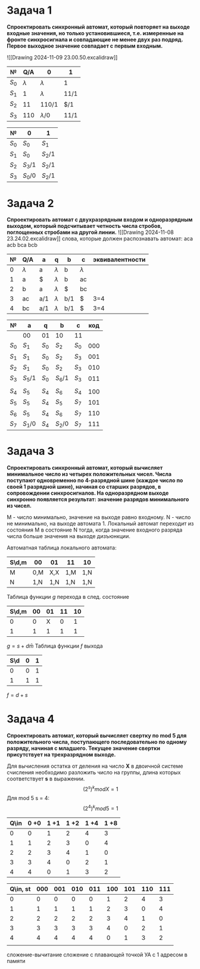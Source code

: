 # Задача 1

**Спроектировать синхронный автомат, который повторяет на выходе входные значения, но только установившиеся, т.е. измеренные на фронте синхросигнала и совпадающие не менее двух раз подряд. Первое выходное значение совпадает с первым входным.**

![[Drawing 2024-11-09 23.00.50.excalidraw]]

| №       | Q/A       | 0           | 1    |
| ------- | --------- | ----------- | ---- |
| $S_{0}$ | $\lambda$ | $\lambda$   | 1    |
| $S_{1}$ | 1         | $\lambda$   | 11/1 |
| $S_{2}$ | 11        | 110/1       | $/1  |
| $S_{3}$ | 110       | $\lambda$/0 | 11/1 |

| №       | 0         | 1         |
| ------- | --------- | --------- |
| $S_{0}$ | $S_{0}$   | $S_{1}$   |
| $S_{1}$ | $S_{0}$   | $S_{2}$/1 |
| $S_{2}$ | $S_{3}$/1 | $S_{2}$/1 |
| $S_{3}$ | $S_{0}$/0 | $S_{2}$/1 |

# Задача 2

**Спроектировать автомат с двухразрядным входом и одноразрядным выходом, который подсчитывает четность числа стробов, поглощенных стробами на другой линии.**
![[Drawing 2024-11-08 23.24.02.excalidraw]]
слова, которые должен распознавать автомат:
aca
acb
bca
bcb

| №   | Q/A       | a   | q         | b   | c         | эквивалентности |
| --- | --------- | --- | --------- | --- | --------- | --------------- |
| 0   | $\lambda$ | a   | $\lambda$ | b   | $\lambda$ |                 |
| 1   | a         | $   | $\lambda$ | b   | ac        |                 |
| 2   | b         | a   | $\lambda$ | $   | bc        |                 |
| 3   | ac        | a/1 | $\lambda$ | b/1 | $         | 3=4             |
| 4   | bc        | a/1 | $\lambda$ | b/1 | $         | 3=4             |

| №       | a         | q       | b         | c       | код |
| ------- | --------- | ------- | --------- | ------- | --- |
|         | 00        | 01      | 10        | 11      |     |
| $S_{0}$ | $S_{1}$   | $S_{0}$ | $S_{2}$   | $S_{0}$ | 000 |
| $S_{1}$ | $S_{1}$   | $S_{0}$ | $S_{2}$   | $S_{3}$ | 001 |
| $S_{2}$ | $S_{1}$   | $S_{0}$ | $S_{2}$   | $S_{3}$ | 010 |
| $S_{3}$ | $S_{5}$/1 | $S_{0}$ | $S_{6}$/1 | $S_{3}$ | 011 |
|         |           |         |           |         |     |
| $S_{4}$ | $S_{5}$   | $S_{4}$ | $S_{6}$   | $S_{4}$ | 100 |
| $S_{5}$ | $S_{5}$   | $S_{4}$ | $S_{5}$   | $S_{7}$ | 101 |
| $S_{6}$ | $S_{5}$   | $S_{4}$ | $S_{6}$   | $S_{7}$ | 110 |
| $S_{7}$ | $S_{1}$/0 | $S_{4}$ | $S_{2}$/0 | $S_{7}$ | 111 |



# Задача 3

**Спроектировать синхронный автомат, который вычисляет минимальное число из четырех положительных чисел. Числа поступают одновременно по 4-разрядной шине (каждое число по своей 1 разрядной шине), начиная со старших разрядов, в сопровождении синхросигналов. На одноразрядном выходе синхронно появляется результат: значение разрядов минимального из чисел.**

M - число минимально, значение на выходе равно входному.
N - число не минимально, на выходе автомата 1.
Локальный автомат переходит из состояния M в состояние N тогда, когда значение входного разряда числа больше значения на выходе дизъюнкции.

Автоматная таблица локального автомата:

| S\d,m | 00  | 01  | 11  | 10  |
| ----- | --- | --- | --- | --- |
| M     | 0,M | X,X | 1,M | 1,N |
| N     | 1,N | 1,N | 1,N | 1,N |
Таблица функции $g$ перехода в след. состояние

| S\d,m | 00  | 01  | 11  | 10  |
| ----- | --- | --- | --- | --- |
| 0     | 0   | X   | 0   | 1   |
| 1     | 1   | 1   | 1   | 1   |
$g = s + d\bar{m}$
Таблица функции $f$ выхода

| S\d | 0   | 1   |
| --- | --- | --- |
| 0   | 0   | 1   |
| 1   | 1   | 1   |
$f = d + s$
# Задача 4

**Спроектировать автомат, который вычисляет свертку по mod 5 для положительного числа, поступающего последовательно по одному разряду, начиная с младшего. Текущее значение свертки присутствует на трехразрядном выходе.**

Для вычисления остатка от деления на число **X** в двоичной системе счисления необходимо разложить число на группы, длина которых соответствует **s** в выражении.
$$
(2^{s})^{k}mod X = 1
$$
Для mod 5 s = 4:
$$
(2^{4})^{k}mod 5 = 1
$$

| Q\in | 0 +0 | 1 +1 | 1 +2 | 1 +4 | 1 +8 |
| ---- | ---- | ---- | ---- | ---- | ---- |
| 0    | 0    | 1    | 2    | 4    | 3    |
| 1    | 1    | 2    | 3    | 0    | 4    |
| 2    | 2    | 3    | 4    | 1    | 0    |
| 3    | 3    | 4    | 0    | 2    | 1    |
| 4    | 4    | 0    | 1    | 3    | 2    |


| Q\in, st | 000 | 001 | 010 | 011 | 100 | 101 | 110 | 111 |
| -------- | --- | --- | --- | --- | --- | --- | --- | --- |
| 0        | 0   | 0   | 0   | 0   | 1   | 2   | 4   | 3   |
| 1        | 1   | 1   | 1   | 1   | 2   | 3   | 0   | 4   |
| 2        | 2   | 2   | 2   | 2   | 3   | 4   | 1   | 0   |
| 3        | 3   | 3   | 3   | 3   | 4   | 0   | 2   | 1   |
| 4        | 4   | 4   | 4   | 4   | 0   | 1   | 3   | 2   |
|          |     |     |     |     |     |     |     |     |
сложение-вычитание
сложение с плавающей точкой
УА с 1 адресом в памяти
